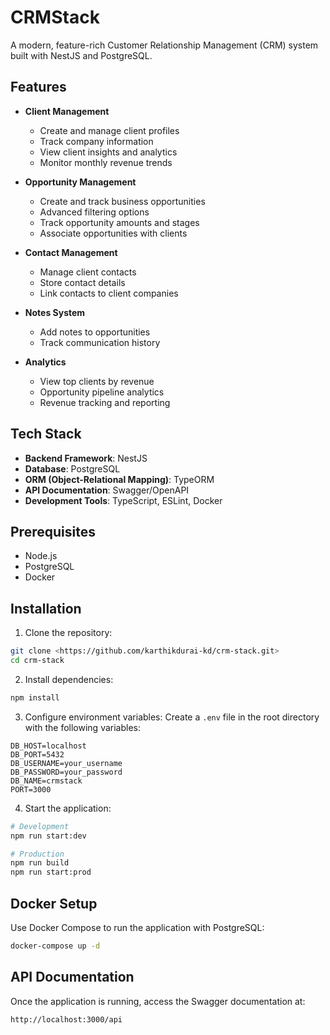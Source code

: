 # CRMStack

A modern, feature-rich Customer Relationship Management (CRM) system built with NestJS and PostgreSQL.

## Features

- **Client Management**
  - Create and manage client profiles
  - Track company information
  - View client insights and analytics
  - Monitor monthly revenue trends

- **Opportunity Management**
  - Create and track business opportunities
  - Advanced filtering options
  - Track opportunity amounts and stages
  - Associate opportunities with clients

- **Contact Management**
  - Manage client contacts
  - Store contact details
  - Link contacts to client companies

- **Notes System**
  - Add notes to opportunities
  - Track communication history

- **Analytics**
  - View top clients by revenue
  - Opportunity pipeline analytics
  - Revenue tracking and reporting

## Tech Stack

- **Backend Framework**: NestJS
- **Database**: PostgreSQL
- **ORM (Object-Relational Mapping)**: TypeORM
- **API Documentation**: Swagger/OpenAPI
- **Development Tools**: TypeScript, ESLint, Docker

## Prerequisites

- Node.js
- PostgreSQL
- Docker

## Installation

1. Clone the repository:

```bash
git clone <https://github.com/karthikdurai-kd/crm-stack.git>
cd crm-stack
```

2. Install dependencies:

```bash
npm install
```

3. Configure environment variables:
   Create a `.env` file in the root directory with the following variables:

```env
DB_HOST=localhost
DB_PORT=5432
DB_USERNAME=your_username
DB_PASSWORD=your_password
DB_NAME=crmstack
PORT=3000
```

4. Start the application:

```bash
# Development
npm run start:dev

# Production
npm run build
npm run start:prod
```

## Docker Setup

Use Docker Compose to run the application with PostgreSQL:

```bash
docker-compose up -d
```

## API Documentation

Once the application is running, access the Swagger documentation at:

```
http://localhost:3000/api
```
